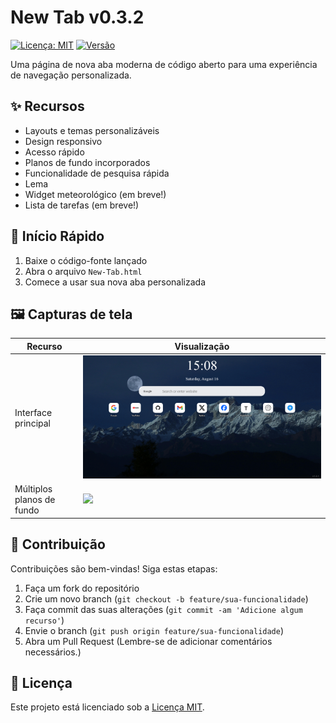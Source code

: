 # New Tab v0.3.2
[![Licença: MIT](https://img.shields.io/badge/License-MIT-yellow.svg)](../LICENSE)
[![Versão](https://img.shields.io/badge/version-0.3.1-blue)]()

Uma página de nova aba moderna de código aberto para uma experiência de navegação personalizada.

## ✨ Recursos
- Layouts e temas personalizáveis
- Design responsivo
- Acesso rápido
- Planos de fundo incorporados
- Funcionalidade de pesquisa rápida
- Lema
- Widget meteorológico (em breve!)
- Lista de tarefas (em breve!)

## 🚀 Início Rápido
1. Baixe o código-fonte lançado
2. Abra o arquivo `New-Tab.html`
3. Comece a usar sua nova aba personalizada

## 🖼️ Capturas de tela
| Recurso | Visualização |
|------|------|
| Interface principal | ![](../images/Screenshots/New%20Tab_1.png) |
| Múltiplos planos de fundo | ![](../images/Screenshots/New%20Tab_2.png) |

## 👥 Contribuição
Contribuições são bem-vindas! Siga estas etapas:
1. Faça um fork do repositório
2. Crie um novo branch (`git checkout -b feature/sua-funcionalidade`)
3. Faça commit das suas alterações (`git commit -am 'Adicione algum recurso'`)
4. Envie o branch (`git push origin feature/sua-funcionalidade`)
5. Abra um Pull Request
(Lembre-se de adicionar comentários necessários.)

## 📄 Licença
Este projeto está licenciado sob a [Licença MIT](../LICENSE).

